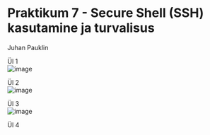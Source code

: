 # Praktikum 7 - Secure Shell (SSH) kasutamine ja turvalisus
Juhan Pauklin

Ül 1  
![image](https://github.com/JuhanPauklin/AndmeturbePraktikumid/assets/90179916/0811498e-3d44-412e-a6f5-f62c3b3a0f4a)

Ül 2  
![image](https://github.com/JuhanPauklin/AndmeturbePraktikumid/assets/90179916/86a5d601-f42f-43d7-97a6-cfa1b12dcfb1)

Ül 3  
![image](https://github.com/JuhanPauklin/AndmeturbePraktikumid/assets/90179916/a38b06c6-68c9-4ec4-b72b-7dc13624dc0a)

Ül 4

